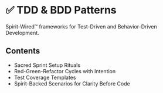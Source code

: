 # ✅ TDD & BDD Patterns

Spirit-Wired™ frameworks for Test-Driven and Behavior-Driven Development.

## Contents
- Sacred Sprint Setup Rituals
- Red-Green-Refactor Cycles with Intention
- Test Coverage Templates
- Spirit-Backed Scenarios for Clarity Before Code
